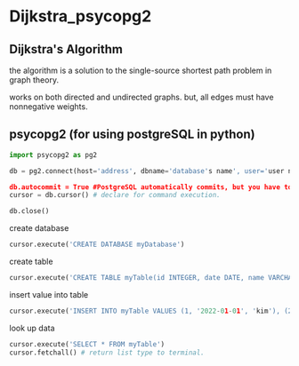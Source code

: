 # Dijkstra_psycopg2

## Dijkstra's Algorithm
the algorithm is a solution to the single-source shortest path problem in graph theory.

works on both directed and undirected graphs. but, all edges must have nonnegative weights.


## psycopg2 (for using postgreSQL in python)
```python
import psycopg2 as pg2

db = pg2.connect(host='address', dbname='database's name', user='user name', password='password', port='port number')

db.autocommit = True #PostgreSQL automatically commits, but you have to set up the autocommit separately in Python.
cursor = db.cursor() # declare for command execution.

db.close()
```

create database
```python
cursor.execute('CREATE DATABASE myDatabase')
```

create table
```python
cursor.execute('CREATE TABLE myTable(id INTEGER, date DATE, name VARCHAR(20))')
```

insert value into table
```python
cursor.execute('INSERT INTO myTable VALUES (1, '2022-01-01', 'kim'), (2, '2022-01-02', 'Jay')')
```

look up data
```python
cursor.execute('SELECT * FROM myTable')
cursor.fetchall() # return list type to terminal.
```

